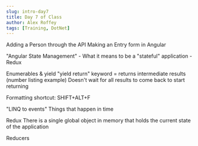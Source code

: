 ```yaml
---
slug: intro-day7
title: Day 7 of Class 
author: Alex Roffey
tags: [Training, DotNet]
---
```



Adding a Person through the API
Making an Entry form in Angular

"Angular State Management"
	- What it means to be a "stateful" application
	- Redux


Enumerables & yield
	"yield return" keyword = returns intermediate results (number listing example)
		Doesn't wait for all results to come back to start returning
	
Formatting shortcut: SHIFT+ALT+F
	
"LINQ to events"
	Things that happen in time
	

Redux
	There is a single global object in memory that holds the current state of the application

	
Reducers
